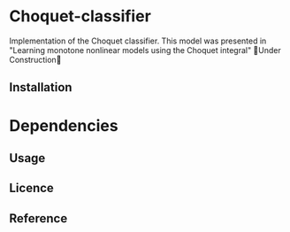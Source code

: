 # Choquet-classifier
Implementation of the Choquet classifier. This model was presented in "Learning monotone nonlinear models using the Choquet integral"
🚧Under Construction🚧
## Installation
# Dependencies
## Usage
## Licence
## Reference
